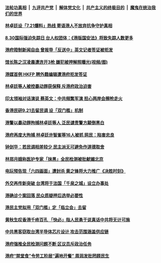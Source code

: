 

####  [法轮功真相](../../../../basic/blob/master/README.md?t=08300031) &nbsp;|&nbsp; [九评共产党](../../../../9ping.md/blob/master/README.md?t=08300031) &nbsp;|&nbsp; [解体党文化](../../../../jtdwh.md/blob/master/README.md?t=08300031)  &nbsp;|&nbsp; [共产主义的终极目的](../../../../gczydzjmd.md/blob/master/README.md?t=08300031) &nbsp;|&nbsp; [魔鬼在统治我们的世界](../../../../mgztzwmdsj.md/blob/master/README.md?t=08300031) 

#### [林卓廷设「7.21爆料」热线 寄语港人不放弃抗争守护真相](../pages/soh55/416059.md?t=08300031) 
#### [8.30国际强迫失踪日 台人权团体：《港版国安法》将致失踪人数更多](../pages/soh55/415966.md?t=08300031) 
#### [港府箝制新闻自由 曾报导「反送中」英文记者签证被拒发](../pages/soh55/415885.md?t=08300031) 
#### [馆长陈之汉凌晨遭连开3枪 嫌犯被押解照曝光(视频/图)](../pages/soh55/415852.md?t=08300031) 
#### [港媒首例 HKFP 聘外籍编辑遭港府拒发签证](../pages/soh55/415726.md?t=08300031) 
#### [林卓廷等人被控暴动罪获保释 斥港府政治迫害](../pages/soh55/415717.md?t=08300031) 
#### [印太领袖对话演说  蔡英文：中共频繁军演 担心两岸会擦枪走火](../pages/soh55/415684.md?t=08300031) 
#### [香港民研9.21去留民调 设「双门槛」机制](../pages/soh55/415351.md?t=08300031) 
#### [港警以暴动罪拘捕林卓廷等人 泛民谴责警方颠倒黑白](../pages/soh55/415321.md?t=08300031) 
#### [港府再度大拘捕 林卓廷许智峯等16人被抓 网民：陷害忠良](../pages/soh55/415189.md?t=08300031) 
#### [钟剑华：若民调相差较少 民主派无可避免作道德取舍](../pages/soh55/415009.md?t=08300031) 
#### [林郑月娥称医护专家「抹黑」全民检测被批献媚北京](../pages/soh55/414994.md?t=08300031) 
#### [电玩预告现「六四画面」遭封杀 黄之锋将大力推广《决胜时刻》](../pages/soh55/414874.md?t=08300031) 
#### [外交再传新突破 台湾将于法国「千泉之城」设立办事处](../pages/soh55/414832.md?t=08300031) 
#### [港确诊个案回落 民众质疑押后选举必要性](../pages/soh55/414625.md?t=08300031) 
#### [ 港民主党拟用「双门槛」定「临立会」去留](../pages/soh55/414622.md?t=08300031) 
#### [黄秋生叹香港千疮百孔 「快必」指人民勇于说真话中共将无计可施](../pages/soh55/414517.md?t=08300031) 
#### [中共黑客窃取台湾半导体芯片设计 攻击范围涵盖供应链](../pages/soh55/414478.md?t=08300031) 
#### [港府强推全民检测问题不断 区议员斥政治任务](../pages/soh55/414343.md?t=08300031) 
#### [港府“禁堂食”令劳工阶层“遍地开餐”  周润发批罔顾民生](../pages/soh55/414073.md?t=08300031) 
